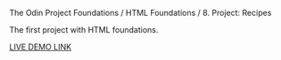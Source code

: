 The Odin Project
Foundations / HTML Foundations / 8. Project: Recipes

The first project with HTML foundations.

[LIVE DEMO LINK](https://pepprbell.github.io/odin-recipes/)